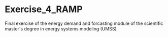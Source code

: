# Exercise_4_RAMP
Final exercise of the energy demand and forcasting module of the scientific master's degree in energy systems modeling (UMSS)
